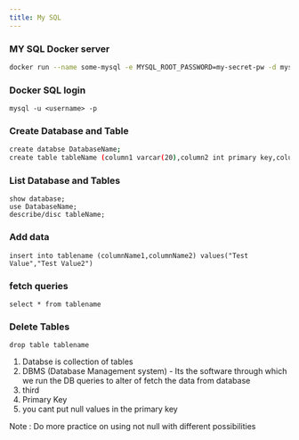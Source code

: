 ```yaml
---
title: My SQL
---
```


### MY SQL Docker server
```bash
docker run --name some-mysql -e MYSQL_ROOT_PASSWORD=my-secret-pw -d mysql:tag
```

### Docker SQL login 
```
mysql -u <username> -p 
```

### Create Database and Table
```bash
create databse DatabaseName;
create table tableName (column1 varcar(20),column2 int primary key,column3 text,column4 not null);
```

### List Database and Tables
```
show database;
use DatabaseName;
describe/disc tableName;
```

### Add data
```
insert into tablename (columnName1,columnName2) values("Test Value","Test Value2")
```

### fetch queries 
```
select * from tablename
```

### Delete Tables
```
drop table tablename
```


1. Databse is collection of tables
2. DBMS (Database Management system) -  Its the software through which we run the DB queries to alter of fetch the data from database
3. third
4. Primary Key
5. you cant put null values in the primary key

  Note : Do more practice on using not null with different possibilities
